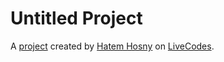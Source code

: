 # Untitled Project
A [project](https://livecodes.io/?x=https://github.com/hatemhosny/vue3-demo/tree/gh-pages/src) created by [Hatem Hosny](https://github.com/hatemhosny) on [LiveCodes](https://livecodes.io).